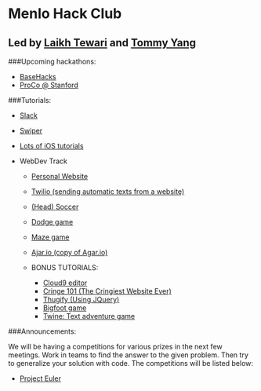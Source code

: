 # Menlo Hack Club
## Led by [Laikh Tewari](https://www.github.com/laikhtewari) and [Tommy Yang](https://github.com/tommyy96)


###Upcoming hackathons:

* [BaseHacks](http://www.basehacks.org)
* [ProCo @ Stanford](http://proco.stanford.edu)

###Tutorials:

* [Slack](https://github.com/hackclub/hackclub/blob/master/SLACK.md)
* [Swiper](https://github.com/hackclub/hackclub/tree/master/workshops/swiper)
* [Lots of iOS tutorials](http://www.raywenderlich.com/category/swift)

* WebDev Track
  * [Personal Website](https://github.com/hackclub/hackclub/blob/master/workshops/personal_website/README.md)
  * [Twilio (sending automatic texts from a website)](https://github.com/hackclub/hackclub/blob/master/workshops/twilio/README.md)
  * [(Head) Soccer](https://github.com/hackclub/hackclub/blob/master/workshops/soccer/README.md)
  * [Dodge game](https://github.com/hackclub/hackclub/blob/master/workshops/dodge/README.md)
  * [Maze game](https://github.com/hackclub/hackclub/blob/master/workshops/maze/README.md)
  * [Ajar.io (copy of Agar.io)](https://github.com/hackclub/hackclub/blob/master/workshops/ajar/README.md)
  
  * BONUS TUTORIALS:
    * [Cloud9 editor](https://github.com/hackclub/hackclub/blob/master/workshops/cloud9/README.md) 
    * [Cringe 101 (The Cringiest Website Ever)](https://github.com/hackclub/hackclub/blob/master/workshops/cringe_101/README.md)
    * [Thugify (Using JQuery)](https://github.com/hackclub/hackclub/blob/master/workshops/thugify/README.md)
    * [Bigfoot game](https://github.com/hackclub/hackclub/blob/master/workshops/find_bigfoot/README.md)
    * [Twine: Text adventure game](https://github.com/hackclub/hackclub/blob/master/workshops/find_bigfoot/README.md)  

###Announcements:

We will be having a competitions for various prizes in the next few meetings. Work in teams to find the answer to the given problem. Then try to generalize your solution with code.
The competitions will be listed below:
* [Project Euler](https://projecteuler.net/problem=1)



